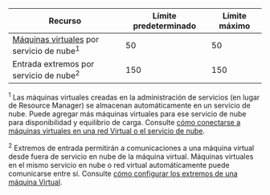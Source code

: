 Recurso|Límite predeterminado|Límite máximo
---|---|---
[Máquinas virtuales](../articles/virtual-machines/virtual-machines-linux-about.md) por servicio de nube<sup>1</sup>|50|50
Entrada extremos por servicio de nube<sup>2</sup>|150|150

<sup>1</sup> Las máquinas virtuales creadas en la administración de servicios (en lugar de Resource Manager) se almacenan automáticamente en un servicio de nube. Puede agregar más máquinas virtuales para ese servicio de nube para disponibilidad y equilibrio de carga. Consulte [cómo conectarse a máquinas virtuales en una red Virtual o el servicio de nube](../articles/virtual-machines/virtual-machines-linux-classic-connect-vms.md).

<sup>2</sup> Extremos de entrada permitirán a comunicaciones a una máquina virtual desde fuera de servicio en nube de la máquina virtual. Máquinas virtuales en el mismo servicio en nube o red virtual automáticamente puede comunicarse entre sí. Consulte [cómo configurar los extremos de una máquina Virtual](../articles/virtual-machines/virtual-machines-windows-classic-setup-endpoints.md). 
